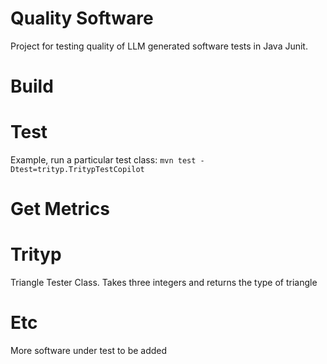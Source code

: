 # Quality Software
Project for testing quality of LLM generated software tests in Java Junit.

# Build

# Test
Example, run a particular test class: `mvn test -Dtest=trityp.TritypTestCopilot`

# Get Metrics

# Trityp
Triangle Tester Class. Takes three integers and returns the type of triangle

# Etc
More software under test to be added


